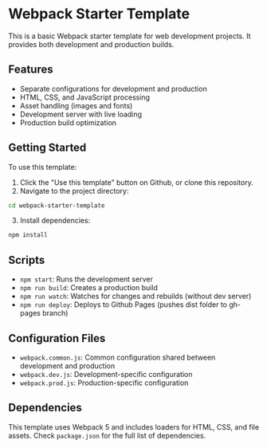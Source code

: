 # Webpack Starter Template

This is a basic Webpack starter template for web development projects. It provides both development and production builds.

## Features

- Separate configurations for development and production
- HTML, CSS, and JavaScript processing
- Asset handling (images and fonts)
- Development server with live loading
- Production build optimization

## Getting Started

To use this template:

1. Click the "Use this template" button on Github, or clone this repository.
2. Navigate to the project directory:

```bash
cd webpack-starter-template
```

3. Install dependencies:

```bash
npm install
```

## Scripts

- `npm start`: Runs the development server
- `npm run build`: Creates a production build
- `npm run watch`: Watches for changes and rebuilds (without dev server)
- `npm run deploy`: Deploys to Github Pages (pushes dist folder to gh-pages branch)

## Configuration Files

- `webpack.common.js`: Common configuration shared between development and production
- `webpack.dev.js`: Development-specific configuration
- `webpack.prod.js`: Production-specific configuration

## Dependencies

This template uses Webpack 5 and includes loaders for HTML, CSS, and file assets. Check `package.json` for the full list of dependencies.
